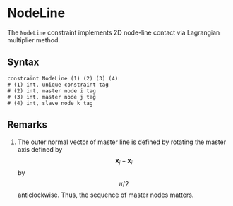 # NodeLine

The `NodeLine` constraint implements 2D node-line contact via Lagrangian multiplier method.

## Syntax

```
constraint NodeLine (1) (2) (3) (4)
# (1) int, unique constraint tag
# (2) int, master node i tag
# (3) int, master node j tag
# (4) int, slave node k tag
```

## Remarks

1. The outer normal vector of master line is defined by rotating the master axis defined by $$\mathbf{x}_j-\mathbf{x}_
   i$$ by $$\pi/2$$ anticlockwise. Thus, the sequence of master nodes matters.
